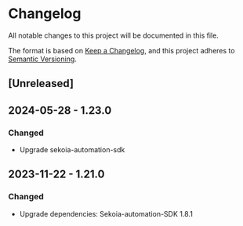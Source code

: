 # Changelog

All notable changes to this project will be documented in this file.

The format is based on [Keep a Changelog](https://keepachangelog.com/en/1.0.0/),
and this project adheres to [Semantic Versioning](https://semver.org/spec/v2.0.0.html).

## [Unreleased]

## 2024-05-28 - 1.23.0

### Changed

- Upgrade sekoia-automation-sdk

## 2023-11-22 - 1.21.0

### Changed

- Upgrade dependencies: Sekoia-automation-SDK 1.8.1
